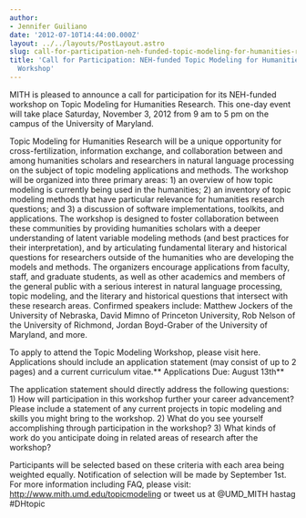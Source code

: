 ```yaml
---
author:
- Jennifer Guiliano
date: '2012-07-10T14:44:00.000Z'
layout: ../../layouts/PostLayout.astro
slug: call-for-participation-neh-funded-topic-modeling-for-humanities-research-workshop
title: 'Call for Participation: NEH-funded Topic Modeling for Humanities Research
  Workshop'
---
```


MITH is pleased to announce a call for participation for its NEH-funded workshop on Topic Modeling for Humanities Research. This one-day event will take place Saturday, November 3, 2012 from 9 am to 5 pm on the campus of the University of Maryland.

Topic Modeling for Humanities Research will be a unique opportunity for cross-fertilization, information exchange, and collaboration between and among humanities scholars and researchers in natural language processing on the subject of topic modeling applications and methods. The workshop will be organized into three primary areas: 1) an overview of how topic modeling is currently being used in the humanities; 2) an inventory of topic modeling methods that have particular relevance for humanities research questions; and 3) a discussion of software implementations, toolkits, and applications. The workshop is designed to foster collaboration between these communities by providing humanities scholars with a deeper understanding of latent variable modeling methods (and best practices for their interpretation), and by articulating fundamental literary and historical questions for researchers outside of the humanities who are developing the models and methods. The organizers encourage applications from faculty, staff, and graduate students, as well as other academics and members of the general public with a serious interest in natural language processing, topic modeling, and the literary and historical questions that intersect with these research areas. Confirmed speakers include: Matthew Jockers of the University of Nebraska, David Mimno of Princeton University, Rob Nelson of the University of Richmond, Jordan Boyd-Graber of the University of Maryland, and more.

To apply to attend the Topic Modeling Workshop, please visit here. Applications should include an application statement (may consist of up to 2 pages) and a current curriculum vitae.** Applications Due: August 13th**

The application statement should directly address the following questions: 1) How will participation in this workshop further your career advancement? Please include a statement of any current projects in topic modeling and skills you might bring to the workshop. 2) What do you see yourself accomplishing through participation in the workshop? 3) What kinds of work do you anticipate doing in related areas of research after the workshop?

Participants will be selected based on these criteria with each area being weighted equally. Notification of selection will be made by September 1st. For more information including FAQ, please visit: http://www.mith.umd.edu/topicmodeling or tweet us at @UMD_MITH hastag #DHtopic